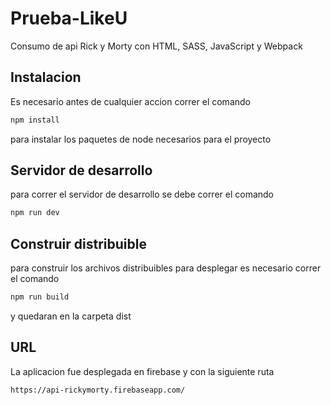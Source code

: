 # Prueba-LikeU

Consumo de api Rick y Morty con HTML, SASS, JavaScript y Webpack

## Instalacion

Es necesario antes de cualquier accion correr el comando

```bash
npm install
```
para instalar los paquetes de node necesarios para el proyecto

## Servidor de desarrollo
para correr el servidor de desarrollo se debe correr el comando
```bash
npm run dev
```
## Construir distribuible
para construir los archivos distribuibles para desplegar es necesario correr el comando
```bash
npm run build
```
y quedaran en la carpeta dist

## URL
La aplicacion fue desplegada en firebase y con la siguiente ruta
```url
https://api-rickymorty.firebaseapp.com/
```
